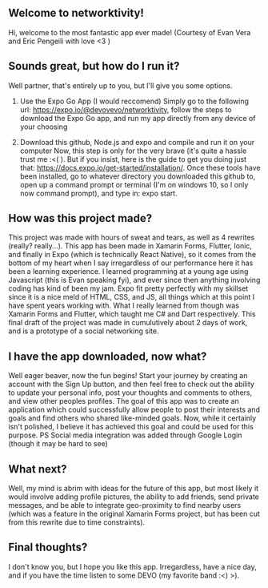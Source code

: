 ## Welcome to networktivity!

Hi, welcome to the most fantastic app ever made! (Courtesy of Evan Vera and Eric Pengeili with love <3 )

## Sounds great, but how do I run it?

Well partner, that's entirely up to you, but I'll give you some options.

1. Use the Expo Go App (I would reccomend)
Simply go to the following url: https://expo.io/@devovevo/networktivity, follow the steps to download the Expo Go app, and run my app directly from any device of your choosing

2. Download this github, Node.js and expo and compile and run it on your computer
Now, this step is only for the very brave (it's quite a hassle trust me :<( ). But if you insist, here is the guide to get you doing just that: https://docs.expo.io/get-started/installation/. Once these tools have been installed, go to whatever directory you downloaded this github to, open up a command prompt or terminal (I'm on windows 10, so I only now command prompt), and type in: expo start.

## How was this project made?

This project was made with hours of sweat and tears, as well as 4 rewrites (really? really...). This app has been made in Xamarin Forms, Flutter, Ionic, and finally in Expo (which is technically React Native), so it comes from the bottom of my heart when I say irregardless of our performance here it has been a learning experience. I learned programming at a young age using Javascript (this is Evan speaking fyi), and ever since then anything involving coding has kind of been my jam. Expo fit pretty perfectly with my skillset since it is a nice meld of HTML, CSS, and JS, all things which at this point I have spent years working with. What I really learned from though was Xamarin Forms and Flutter, which taught me C# and Dart respectively. This final draft of the project was made in cumulutively about 2 days of work, and is a prototype of a social networking site.

## I have the app downloaded, now what?

Well eager beaver, now the fun begins! Start your journey by creating an account with the Sign Up button, and then feel free to check out the ability to update your personal info, post your thoughts and comments to others, and view other peoples profiles. The goal of this app was to create an application which could successfully allow people to post their interests and goals and find others who shared like-minded goals. Now, while it certainly isn't polished, I believe it has achieved this goal and could be used for this purpose. PS Social media integration was added through Google Login (though it may be hard to see)

## What next?

Well, my mind is abrim with ideas for the future of this app, but most likely it would involve adding profile pictures, the ability to add friends, send private messages, and be able to integrate geo-proximity to find nearby users (which was a feature in the original Xamarin Forms project, but has been cut from this rewrite due to time constraints).

## Final thoughts?

I don't know you, but I hope you like this app. Irregardless, have a nice day, and if you have the time listen to some DEVO (my favorite band :<) >).